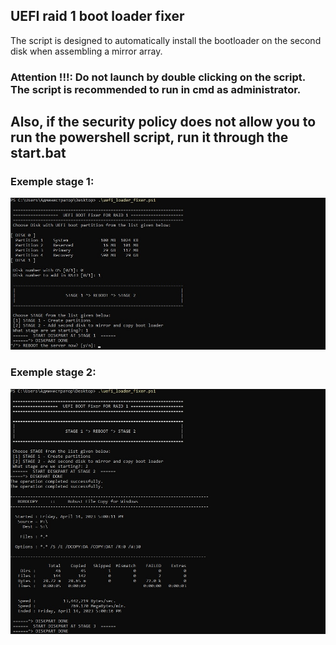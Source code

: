 ## UEFI raid 1 boot loader fixer
The script is designed to automatically install the bootloader on the second disk when assembling a mirror array.

### Attention !!!: Do not launch by double clicking on the script. The script is recommended to run in cmd as administrator.
## Also, if the security policy does not allow you to run the powershell script, run it through the start.bat


### Exemple stage 1:

![stage_1_img](https://github.com/itpalefox/UEFI-raid-boot-loader-fixer/blob/main/stage_1.jpg)

### Exemple stage 2:

![stage_2_img](https://github.com/itpalefox/UEFI-raid-boot-loader-fixer/blob/main/stage_2.jpg)
